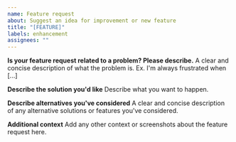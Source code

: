 ```yaml
---
name: Feature request
about: Suggest an idea for improvement or new feature
title: "[FEATURE]"
labels: enhancement
assignees: ""
---
```


**Is your feature request related to a problem? Please describe.** A clear and
concise description of what the problem is. Ex. I'm always frustrated when [...]

**Describe the solution you'd like** Describe what you want to happen.

**Describe alternatives you've considered** A clear and concise description of
any alternative solutions or features you've considered.

**Additional context** Add any other context or screenshots about the feature
request here.
